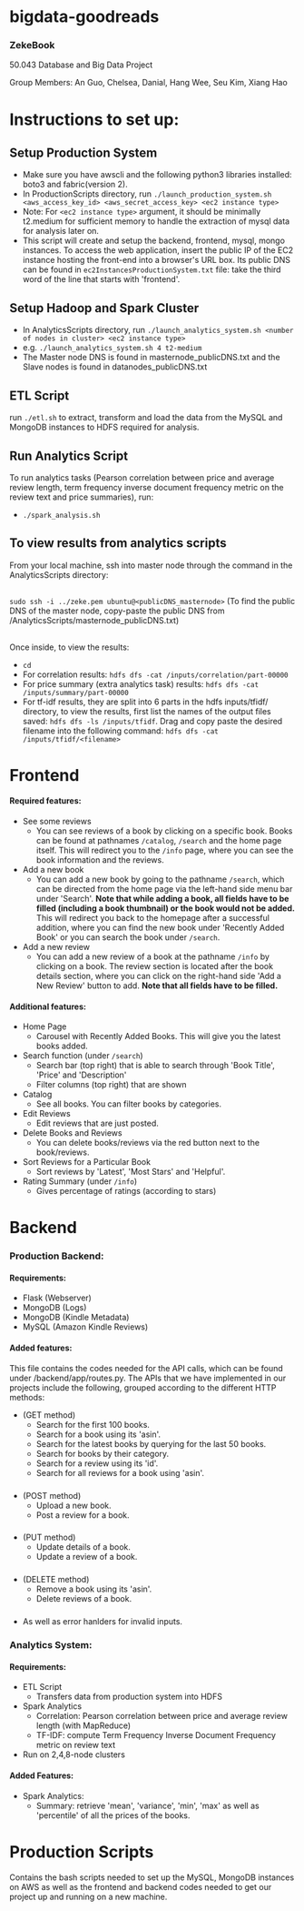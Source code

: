 # bigdata-goodreads

### ZekeBook

50.043 Database and Big Data Project

Group Members: An Guo, Chelsea, Danial, Hang Wee, Seu Kim, Xiang Hao 

# Instructions to set up:
## Setup Production System
* Make sure you have awscli and the following python3 libraries installed: boto3 and fabric(version 2).
* In ProductionScripts directory, run `./launch_production_system.sh  <aws_access_key_id> <aws_secret_access_key> <ec2 instance type>`
* Note: For `<ec2 instance type>` argument, it should be minimally t2.medium for sufficient memory to handle the extraction of mysql data for analysis later on.
* This script will create and setup the backend, frontend, mysql, mongo instances. To access the web application, insert the public IP of the EC2 instance hosting the front-end into a browser's URL box. Its public DNS can be found in `ec2InstancesProductionSystem.txt` file: take the third word of the line that starts with 'frontend'.

## Setup Hadoop and Spark Cluster 
* In AnalyticsScripts directory, run `./launch_analytics_system.sh <number of nodes in cluster> <ec2 instance type>`
* e.g. `./launch_analytics_system.sh 4 t2-medium`
* The Master node DNS is found in masternode_publicDNS.txt and the Slave nodes is found in datanodes_publicDNS.txt
## ETL Script
run `./etl.sh` to extract, transform and load the data from the MySQL and MongoDB instances to HDFS required for analysis.

## Run Analytics Script 
To run analytics tasks (Pearson correlation between price and average review length,  term frequency inverse document frequency metric on the review text and price summaries), run:
* `./spark_analysis.sh`

## To view results from analytics scripts 
From your local machine, ssh into master node through the command in the AnalyticsScripts directory:
##
`sudo ssh -i ../zeke.pem ubuntu@<publicDNS_masternode>` 
(To find the public DNS of the master node, copy-paste the public DNS from /AnalyticsScripts/masternode_publicDNS.txt)
##
Once inside, to view the results:
* `cd`
* For correlation results: `hdfs dfs -cat /inputs/correlation/part-00000`
* For price summary (extra analytics task) results: `hdfs dfs -cat /inputs/summary/part-00000`
* For tf-idf results, they are split into 6 parts in the hdfs inputs/tfidf/ directory, to view the results, first list the names of the output files saved: `hdfs dfs -ls /inputs/tfidf`. Drag and copy paste the desired filename into the following command: `hdfs dfs -cat /inputs/tfidf/<filename>`


# Frontend

#### Required features:
* See some reviews
  * You can see reviews of a book by clicking on a specific book. Books can be found at pathnames `/catalog`, `/search` and the home page itself. This will redirect you to the `/info` page, where you can see the book information and the reviews. 
* Add a new book
  * You can add a new book by going to the pathname `/search`, which can be directed from the home page via the left-hand side menu bar under 'Search'. __Note that while adding a book, all fields have to be filled (including a book thumbnail) or the book would not be added.__ This will redirect you back to the homepage after a successful addition, where you can find the new book under 'Recently Added Book' or you can search the book under `/search`. 
* Add a new review
  * You can add a new review of a book at the pathname `/info` by clicking on a book. The review section is located after the book details section, where you can click on the right-hand side 'Add a New Review' button to add. __Note that all fields have to be filled.__
  
#### Additional features:
* Home Page
  * Carousel with Recently Added Books. This will give you the latest books added. 
* Search function (under `/search`)
  * Search bar (top right) that is able to search through 'Book Title', 'Price' and 'Description'
  * Filter columns (top right) that are shown
* Catalog
  * See all books. You can filter books by categories.
* Edit Reviews
   * Edit reviews that are just posted. 
* Delete Books and Reviews
   * You can delete books/reviews via the red button next to the book/reviews.
* Sort Reviews for a Particular Book
  * Sort reviews by 'Latest', 'Most Stars' and 'Helpful'. 
* Rating Summary (under `/info`)
  * Gives percentage of ratings (according to stars)


# Backend

### Production Backend:

#### Requirements:
* Flask (Webserver)
* MongoDB (Logs)
* MongoDB (Kindle Metadata)
* MySQL (Amazon Kindle Reviews)

#### Added features:
This file contains the codes needed for the API calls, which can be found under /backend/app/routes.py. The APIs that we have implemented in our projects include the following, grouped according to the different HTTP methods:

* (GET method) 
  * Search for the first 100 books.
  * Search for a book using its 'asin'.
  * Search for the latest books by querying for the last 50 books.
  * Search for books by their category.
  * Search for a review using its 'id'.
  * Search for all reviews for a book using 'asin'.
###
* (POST method) 
  * Upload a new book.
  * Post a review for a book.
###
* (PUT method) 
  * Update details of a book.
  * Update a review of a book.
###
* (DELETE method) 
  * Remove a book using its 'asin'.
  * Delete reviews of a book.
###
* As well as error hanlders for invalid inputs.
 
### Analytics System:

#### Requirements:
* ETL Script
  * Transfers data from production system into HDFS
* Spark Analytics
  * Correlation: Pearson correlation between price and average review length (with MapReduce)
  * TF-IDF: compute Term Frequency Inverse Document Frequency metric on review text
* Run on 2,4,8-node clusters

#### Added Features:
* Spark Analytics:
  * Summary: retrieve 'mean', 'variance', 'min', 'max' as well as 'percentile' of all the prices of the books. 
  
# Production Scripts
Contains the bash scripts needed to set up the MySQL, MongoDB instances on AWS as well as the frontend and backend codes needed to get our project up and running on a new machine.
